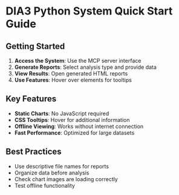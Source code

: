 # DIA3 Python System Quick Start Guide

## Getting Started
1. **Access the System**: Use the MCP server interface
2. **Generate Reports**: Select analysis type and provide data
3. **View Results**: Open generated HTML reports
4. **Use Features**: Hover over elements for tooltips

## Key Features
- **Static Charts**: No JavaScript required
- **CSS Tooltips**: Hover for additional information
- **Offline Viewing**: Works without internet connection
- **Fast Performance**: Optimized for large datasets

## Best Practices
- Use descriptive file names for reports
- Organize data before analysis
- Check chart images are loading correctly
- Test offline functionality
